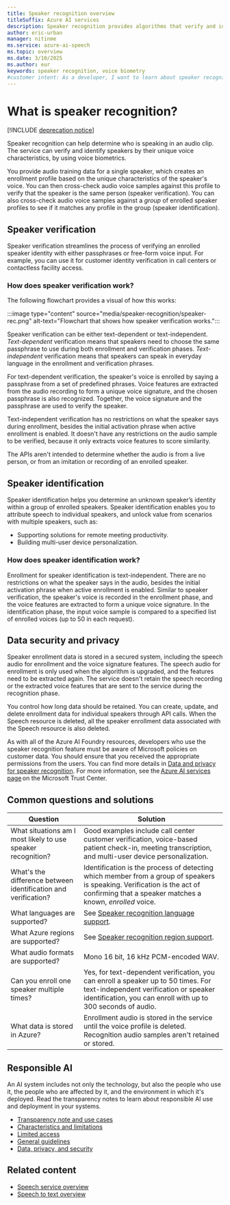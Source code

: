 ```yaml
---
title: Speaker recognition overview
titleSuffix: Azure AI services
description: Speaker recognition provides algorithms that verify and identify speakers by their unique voice characteristics, by using voice biometry. 
author: eric-urban
manager: nitinme
ms.service: azure-ai-speech
ms.topic: overview
ms.date: 3/10/2025
ms.author: eur
keywords: speaker recognition, voice biometry
#customer intent: As a developer, I want to learn about speaker recognition in Azure AI Speech to verify and identify speakers by their unique voice characteristics.
---
```


# What is speaker recognition?

[!INCLUDE [deprecation notice](./includes/retire-speaker-recognition.md)]

Speaker recognition can help determine who is speaking in an audio clip. The service can verify and identify speakers by their unique voice characteristics, by using voice biometrics. 

You provide audio training data for a single speaker, which creates an enrollment profile based on the unique characteristics of the speaker's voice. You can then cross-check audio voice samples against this profile to verify that the speaker is the same person (speaker verification). You can also cross-check audio voice samples against a *group* of enrolled speaker profiles to see if it matches any profile in the group (speaker identification).

## Speaker verification

Speaker verification streamlines the process of verifying an enrolled speaker identity with either passphrases or free-form voice input. For example, you can use it for customer identity verification in call centers or contactless facility access.

### How does speaker verification work?

The following flowchart provides a visual of how this works:

:::image type="content" source="media/speaker-recognition/speaker-rec.png" alt-text="Flowchart that shows how speaker verification works.":::

Speaker verification can be either text-dependent or text-independent. *Text-dependent* verification means that speakers need to choose the same passphrase to use during both enrollment and verification phases. *Text-independent* verification means that speakers can speak in everyday language in the enrollment and verification phrases.

For text-dependent verification, the speaker's voice is enrolled by saying a passphrase from a set of predefined phrases. Voice features are extracted from the audio recording to form a unique voice signature, and the chosen passphrase is also recognized. Together, the voice signature and the passphrase are used to verify the speaker. 

Text-independent verification has no restrictions on what the speaker says during enrollment, besides the initial activation phrase when active enrollment is enabled. It doesn't have any restrictions on the audio sample to be verified, because it only extracts voice features to score similarity. 

The APIs aren't intended to determine whether the audio is from a live person, or from an imitation or recording of an enrolled speaker. 

## Speaker identification

Speaker identification helps you determine an unknown speaker’s identity within a group of enrolled speakers. Speaker identification enables you to attribute speech to individual speakers, and unlock value from scenarios with multiple speakers, such as:

* Supporting solutions for remote meeting productivity. 
* Building multi-user device personalization.

### How does speaker identification work?

Enrollment for speaker identification is text-independent. There are no restrictions on what the speaker says in the audio, besides the initial activation phrase when active enrollment is enabled. Similar to speaker verification, the speaker's voice is recorded in the enrollment phase, and the voice features are extracted to form a unique voice signature. In the identification phase, the input voice sample is compared to a specified list of enrolled voices (up to 50 in each request).

## Data security and privacy

Speaker enrollment data is stored in a secured system, including the speech audio for enrollment and the voice signature features. The speech audio for enrollment is only used when the algorithm is upgraded, and the features need to be extracted again. The service doesn't retain the speech recording or the extracted voice features that are sent to the service during the recognition phase. 

You control how long data should be retained. You can create, update, and delete enrollment data for individual speakers through API calls. When the Speech resource is deleted, all the speaker enrollment data associated with the Speech resource is also deleted. 

As with all of the Azure AI Foundry resources, developers who use the speaker recognition feature must be aware of Microsoft policies on customer data. You should ensure that you received the appropriate permissions from the users. You can find more details in [Data and privacy for speaker recognition](/azure/ai-foundry/responsible-ai/speech-service/speaker-recognition/data-privacy-speaker-recognition). For more information, see the [Azure AI services page](https://azure.microsoft.com/support/legal/cognitive-services-compliance-and-privacy/) on the Microsoft Trust Center. 

## Common questions and solutions

| Question | Solution |
|---------|----------|
| What situations am I most likely to use speaker recognition? | Good examples include call center customer verification, voice-based patient check-in, meeting transcription, and multi-user device personalization.|
| What's the difference between identification and verification? | Identification is the process of detecting which member from a group of speakers is speaking. Verification is the act of confirming that a speaker matches a known, *enrolled* voice.|
| What languages are supported? | See [Speaker recognition language support](language-support.md?tabs=speaker-recognition). |
| What Azure regions are supported? | See [Speaker recognition region support](regions.md#regions).|
| What audio formats are supported? | Mono 16 bit, 16 kHz PCM-encoded WAV. |
| Can you enroll one speaker multiple times? | Yes, for text-dependent verification, you can enroll a speaker up to 50 times. For text-independent verification or speaker identification, you can enroll with up to 300 seconds of audio. |
| What data is stored in Azure? | Enrollment audio is stored in the service until the voice profile is deleted. Recognition audio samples aren't retained or stored. |

## Responsible AI 

An AI system includes not only the technology, but also the people who use it, the people who are affected by it, and the environment in which it's deployed. Read the transparency notes to learn about responsible AI use and deployment in your systems. 

* [Transparency note and use cases](/azure/ai-foundry/responsible-ai/speech-service/speaker-recognition/transparency-note-speaker-recognition?context=/azure/ai-services/speech-service/context/context)
* [Characteristics and limitations](/azure/ai-foundry/responsible-ai/speech-service/speaker-recognition/characteristics-and-limitations-speaker-recognition?context=/azure/ai-services/speech-service/context/context)
* [Limited access](/azure/ai-foundry/responsible-ai/speech-service/speaker-recognition/limited-access-speaker-recognition?context=/azure/ai-services/speech-service/context/context)
* [General guidelines](/azure/ai-foundry/responsible-ai/speech-service/speaker-recognition/guidance-integration-responsible-use-speaker-recognition?context=/azure/ai-services/speech-service/context/context)
* [Data, privacy, and security](/azure/ai-foundry/responsible-ai/speech-service/speaker-recognition/data-privacy-speaker-recognition?context=/azure/ai-services/speech-service/context/context)

## Related content

- [Speech service overview](./overview.md)
- [Speech to text overview](./speech-to-text.md)

